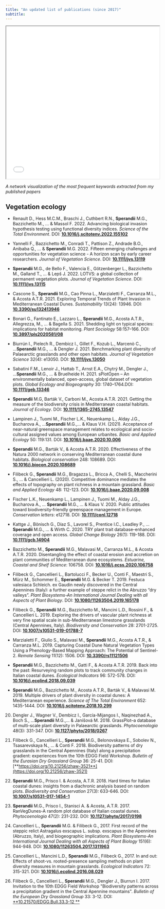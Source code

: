 ```yaml
---
title: "An updated list of publications (since 2017)"
subtitle: 
---
```


<iframe seamless = "" width = "100%", height = "500" class="shortcode-iframe" src="/img/network.html" title=""></iframe>

*A network visualization of the most frequent keywords extracted from my published papers*

## Vegetation ecology

- Renault D., Hess M.C.M., Braschi J., Cuthbert R.N., **Sperandii** M.G., Bazzichetto M., ... & Massol F. 2022. Advancing biological invasion hypothesis testing using functional diversity indices. _Science of the Total Environment_. DOI: [**10.1016/j.scitotenv.2022.155102**](https://doi.org/10.1016/j.scitotenv.2022.155102)

- Yannelli F., Bazzichetto M., Conradi T., Pattison Z., Andrade B.O., Anibaba Q., ... & **Sperandii** M.G. 2022. Fifteen emerging challenges and opportunities for vegetation science - A horizon scan by early career researchers. _Journal of Vegetation Science_. DOI: [**10.1111/jvs.13119**](https://doi.org/10.1111/jvs.13119)

- **Sperandii** M.G., de Bello F., Valencia E., Götzenberger L., Bazzichetto M., Galland T., ... & Lepš J. 2022. LOTVS: a global collection of permanent vegetation plots. _Journal of Vegetation Science_. DOI: [**10.1111/jvs.13115**](https://doi.org/10.1111/jvs.13115)

- Cascone S., **Sperandii** M.G., Cao Pinna L., Marzialetti F., Carranza M.L., & Acosta A.T.R. 2021. Exploring Temporal Trends of Plant Invasion in Mediterranean Coastal Dunes. _Sustainability_ 13(24): 13946. DOI: [**10.3390/su132413946**](https://doi.org/10.3390/su132413946)

- Bonari G., Fantinato E., Lazzaro L., **Sperandii** M.G., Acosta A.T.R., Allegrezza, M., ... & Bagella S. 2021. Shedding light on typical species: implications for habitat monitoring. _Plant Sociology_ 58:157–166. DOI: [**10.3897/pls2020581/08**](https://doi.org/10.3897/pls2020581/08)

- Biurrún I., Pielech R., Dembicz I., Gillet F., Kozub L., Marcenò C., ...**Sperandii** M.G., ... & Dengler J. 2021. Benchmarking plant diversity of Palaearctic grasslands and other open habitats. _Journal of Vegetation Science_ 32(4): e13050. DOI: [**10.1111/jvs.13050**](https://doi.org/10.1111/jvs.13050)

- Sabatini F.M., Lenoir J., Hattab T., Arnst E.A., Chytrý M., Dengler J., ...**Sperandii** M.G., ... & Bruelheide H. 2021. sPlotOpen – An environmentally balanced, open-access, global dataset of vegetation plots. _Global Ecology and Biogeography_ 30: 1740–1764.DOI: [**10.1111/geb.13346**](https://doi.org/10.1111/geb.13346)

- **Sperandii** M.G, Barták V., Carboni M., Acosta A.T.R. 2021. Getting the measure of the biodiversity crisis in Mediterranean coastal habitats. _Journal of Ecology_. DOI: [**10.1111/1365-2745.13547**](https://doi.org/10.1111/1365-2745.13547)

- Lampinen J., Tuomi M., Fischer L.K., Neuenkamp L., Alday J.G., Bucharova A., ...**Sperandii** M.G.,... & Klaus V.H. (2021). Acceptance of near-natural greenspace management relates to ecological and socio-cultural assigned values among European urbanites. _Basic and Applied Ecology_ 50: 119:131. DOI: [**10.1016/j.baae.2020.10.006**](https://doi.org/10.1016/j.baae.2020.10.006)

-	**Sperandii** M.G., Barták V., & Acosta A.T.R. 2020. Effectiveness of the Natura 2000 network in conserving Mediterranean coastal dune habitats. _Biological conservation_ 248: 108689. DOI: [**10.1016/j.biocon.2020.108689**](https://doi.org/10.1016/j.biocon.2020.108689)

- Filibeck G., **Sperandii** M.G., Bragazza L., Bricca A., Chelli S., Maccherini S., ... & Cancellieri L. (2020). Competitive dominance mediates the effects of topography on plant richness in a mountain grassland. _Basic and Applied Ecology_ 48: 112-123. DOI: [**10.1016/j.baae.2020.09.008**](https://doi.org/10.1016/j.baae.2020.09.008)

-	Fischer L.K., Neuenkamp L., Lampinen J., Tuomi M., Alday J.G., Bucharova A., ... **Sperandii** M.G., … & Klaus V. 2020. Public attitudes toward biodiversity‐friendly greenspace management in Europe. _Conservation letters_: e12718. DOI: [**10.1111/conl.12718**](https://doi.org/10.1111/conl.12718)

-	Kattge J., Bönisch G., Díaz S., Lavorel S., Prentice I.C., Leadley P., ... **Sperandii** M.G., … & Wirth C. 2020.  TRY plant trait database-enhanced coverage and open access. _Global Change Biology_ 26(1): 119-188. DOI:  [**10.1111/gcb.14904**](https://doi.org/10.1111/gcb.14904)

-	Bazzichetto M., **Sperandii** M.G., Malavasi M., Carranza M.L., & Acosta A.T.R. 2020. Disentangling the effect of coastal erosion and accretion on plant communities of Mediterranean dune ecosystems. _Estuarine, Coastal and Shelf Science_: 106758. DOI: [**10.1016/j.ecss.2020.106758**](https://doi.org/10.1016/j.ecss.2020.106758)

-	Filibeck G., Cancellieri L., Bartolucci F., Becker U., Conti F., Maestri S., Mürz M., Schommer E., **Sperandii** M.G. & Becker T. 2019. Festuca valesiaca Schleich. ex Gaudin newly discovered in the Central Apennines (Italy): a further example of steppe relict in the Abruzzo “dry valleys”. _Plant Biosystems-An International Journal Dealing with all Aspects of Plant Biology_. DOI: [**10.1080/11263504.2019.165178**](https://doi.org/10.1080/11263504.2019.165178)

-	Filibeck G., **Sperandii** M.G., Bazzichetto M., Mancini L.D., Rossini F., & Cancellieri L. 2019. Exploring the drivers of vascular plant richness at very fine spatial scale in sub-Mediterranean limestone grasslands (Central Apennines, Italy). _Biodiversity and Conservation_ 28: 2701-2725. DOI: [**10.1007/s10531-019-01788-7**](https://doi.org/10.1007/s10531-019-01788-7)

-	Marzialetti F., Giulio S., Malavasi M., **Sperandii** M.G., Acosta A.T.R., & Carranza M.L. 2019. Capturing Coastal Dune Natural Vegetation Types Using a Phenology-Based Mapping Approach: The Potential of Sentinel-2. _Remote Sensing_ 11(12): 1506. DOI: [**10.3390/rs11121506**](https://doi.org/10.3390/rs11121506)

-	**Sperandii** M.G., Bazzichetto M., Gatti F., & Acosta A.T.R. 2019. Back into the past: Resurveying random plots to track community changes in Italian coastal dunes. _Ecological Indicators_ 96: 572-578. DOI: [**10.1016/j.ecolind.2018.09.039**](https://doi.org/10.1016/j.ecolind.2018.09.039)

-	**Sperandii** M.G., Bazzichetto M., Acosta A.T.R., Barták V., & Malavasi M. 2019. Multiple drivers of plant diversity in coastal dunes: A Mediterranean experience. _Science of The Total Environment_ 652: 1435-1444. DOI: [**10.1016/j.scitotenv.2018.10.299**](https://doi.org/10.1016/j.scitotenv.2018.10.299)

20.	Dengler J., Wagner V., Dembicz I., García-Mijangos I., Naqinezhad A., Boch S., ...**Sperandii** M.G.,...  & Janišová M. 2018. GrassPlot–a database of multi-scale plant diversity in Palaearctic grasslands. _Phytocoenologia_ 48(3): 331-347. DOI: [**10.1127/phyto/2018/0267**](http://doi.org/10.1127/phyto/2018/0267)

21.	Filibeck G., Cancellieri L., **Sperandii** M.G., Belonovskaya E., Sobolev N., Tsasarevskaya N., ... & Conti F. 2018. Biodiversity patterns of dry grasslands in the Central Apennines (Italy) along a precipitation gradient: experiences from the 10th EDGG Field Workshop. _Bulletin of the Eurasian Dry Grassland Group_ 36: 25-41. DOI: [**https://doi.org/10.21256/zhaw-3521**](https://doi.org/10.21256/zhaw-3521)

22.	**Sperandii** M.G., Prisco I. & Acosta, A.T.R. 2018. Hard times for Italian coastal dunes: insights from a diachronic analysis based on random plots. _Biodiversity and Conservation_ 27(3): 633-646. DOI: [**10.1007/s10531-017-1454-1**](https://doi.org/10.1007/s10531-017-1454-1)

23.	**Sperandii** M.G., Prisco I., Stanisci A. & Acosta, A.T.R. 2017. RanVegDunes-A random plot database of Italian coastal dunes. _Phytocoenologia_ 47(2): 231-232. DOI: [**10.1127/phyto/2017/0198**](http://doi.org/10.1127/phyto/2017/0198)

24.	Cancellieri L., **Sperandii** M.G. & Filibeck G., 2017. First record of the steppic relict Astragalus exscapus L. subsp. exscapus in the Apennines (Abruzzo, Italy), and biogeographic implications. _Plant Biosystems-An International Journal Dealing with all Aspects of Plant Biology_ 151(6): 944-948. DOI: [**10.1080/11263504.2017.1311963**](https://doi.org/10.1080/11263504.2017.1311963)

25.	Cancellieri L., Mancini L.D., **Sperandii** M.G., Filibeck G., 2017. In and out: Effects of shoot-vs. rooted-presence sampling methods on plant diversity measures in mountain grasslands. _Ecological Indicators_ 72: 315-321. DOI: [**10.1016/j.ecolind.2016.08.029**](https://doi.org/10.1016/j.ecolind.2016.08.029)

26.	Filibeck G., Cancellieri L., **Sperandii** M.G., Dengler J., Biurrun I. 2017. Invitation to the 10th EDGG Field Workshop "Biodiversity patterns across a precipitation gradient in the Central Apennine mountains". _Bulletin of the European Dry Grassland Group_ 33: 3-12. DOI: [**10.21570/EDGG.Bull.33.3-12 **](https://doi.org/10.21570/EDGG.Bull.33.3-12 )
